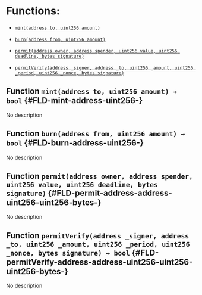 # Functions:

- [`mint(address to, uint256 amount)`](#FLD-mint-address-uint256-)

- [`burn(address from, uint256 amount)`](#FLD-burn-address-uint256-)

- [`permit(address owner, address spender, uint256 value, uint256 deadline, bytes signature)`](#FLD-permit-address-address-uint256-uint256-bytes-)

- [`permitVerify(address _signer, address _to, uint256 _amount, uint256 _period, uint256 _nonce, bytes signature)`](#FLD-permitVerify-address-address-uint256-uint256-uint256-bytes-)

## Function `mint(address to, uint256 amount) → bool` {#FLD-mint-address-uint256-}

No description

## Function `burn(address from, uint256 amount) → bool` {#FLD-burn-address-uint256-}

No description

## Function `permit(address owner, address spender, uint256 value, uint256 deadline, bytes signature)` {#FLD-permit-address-address-uint256-uint256-bytes-}

No description

## Function `permitVerify(address _signer, address _to, uint256 _amount, uint256 _period, uint256 _nonce, bytes signature) → bool` {#FLD-permitVerify-address-address-uint256-uint256-uint256-bytes-}

No description
